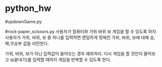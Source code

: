 # python_hw


#updownGame.py


#rock-paper_scissors.py
사용자가 컴퓨터와 가위 바위 보 게임을 할 수 있도록 하자.
사용자가 가위, 바위, 보 중 하나를 입력하면 랜덤하게 정해진 가위, 바위, 보에 대해 승,패,무승부 값을 리턴한다.

가위, 바위, 보가 아닌 입력값이 들어오는 경우 예외처리.
다시 게임을 할 것인지 물어보고 q(끝내기)를 입력할 때까지 게임을 반복할 수 있도록 한다.
